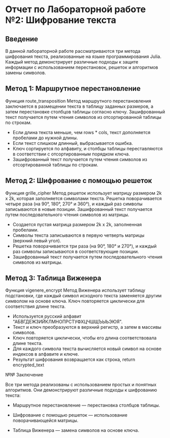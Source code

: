 

# Отчет по Лабораторной работе №2: Шифрование текста

## Введение
В данной лабораторной работе рассматриваются три метода шифрования текста, реализованные на языке программирования Julia. Каждый метод демонстрирует различные подходы к защите информации с использованием перестановок, решеток и алгоритмов замены символов.

## Метод 1: Маршрутное перестановление
Функция route_transposition
Метод маршрутного перестановления заключается в размещении текста в таблицу заданных размеров, а затем перестановке столбцов таблицы согласно ключу. Зашифрованный текст получается путем чтения символов из отсортированной таблицы по строкам.
- Если длина текста меньше, чем rows * cols, текст дополняется пробелами до нужной длины.
- Если текст слишком длинный, выбрасывается ошибка.
- Ключ сортируется по алфавиту, и столбцы таблицы переставляются в соответствии с отсортированным порядком ключа.
- Зашифрованный текст получается путем чтения символов из отсортированной таблицы по строкам.

## Метод 2: Шифрование с помощью решеток
Функция grille_cipher
Метод решеток использует матрицу размером 2k x 2k, которая заполняется символами текста. Решетка поворачивается четыре раза (на 90°, 180°, 270° и 360°), и каждый раз символы записываются в новые позиции. Зашифрованный текст получается путем последовательного чтения символов из матрицы.
- Создается пустая матрица размером 2k x 2k, заполненная пробелами.
- Символы текста записываются в первую четверть матрицы (верхний левый угол).
- Решетка поворачивается три раза (на 90°, 180° и 270°), и каждый раз символы записываются в соответствующие позиции.
- Зашифрованный текст получается путем последовательного чтения символов из матрицы.


## Метод 3: Таблица Виженера
Функция vigenere_encrypt
Метод Виженера использует таблицу подстановки, где каждый символ исходного текста заменяется другим символом на основе ключа. Ключ повторяется циклически для соответствия длине текста.
- Используется русский алфавит "АБВГДЕЖЗИЙКЛМНОПРСТУФХЦЧШЩЪЫЬЭЮЯ".
- Текст и ключ преобразуются в верхний регистр, а затем в массивы символов.
- Ключ повторяется циклически, чтобы его длина соответствовала длине текста.
- Для каждого символа текста вычисляется новый символ на основе индексов в алфавите и ключе.
- Результат шифрования возвращается как строка, return encrypted_text


№№ Заключение

Все три метода реализованы с использованием простых и понятных алгоритмов. Они демонстрируют различные подходы к шифрованию текста:

- Маршрутное перестановление — перестановка столбцов таблицы.

- Шифрование с помощью решеток — использование поворачивающейся матрицы.

- Таблица Виженера — замена символов на основе ключа.
